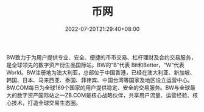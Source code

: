﻿---
weight: 
title: "币网"
description: "BW致力于为用户提供专业、安全、便捷的币币交易、杠杆理财及合约交易服务，是全球领先的数字资产衍生品国际站。"
date: 2022-07-20T21:29:40+08:00
lastmod: 2022-07-20T15:15:40+08:00
draft: false
authors: ["Cindy"]
featuredImage: "biwang.png"
link: "https://www.bw.com/"
tags: ["交易所","币网"]
categories: ["navigation"]
navigation: ["交易所"]
lightgallery: true
toc: true
pinned: false
recommend: false
recommend1: false
---
BW致力于为用户提供专业、安全、便捷的币币交易、杠杆理财及合约交易服务，是全球领先的数字资产衍生品国际站。BW的“B”代表 Bit和Better，“W”代表World。BW注册地为澳大利亚，总部位于中国香港，已经在澳大利亚、新加坡、韩国、日本、马来西亚、泰国、菲律宾、中国台湾等国家及地区设立运营中心。BW.COM每日为全球169个国家的用户提供稳定、安全的交易服务。BW与全球最大的数字资产国际站之一ZB.COM是核心战略伙伴，共享用户流量、运营经验、核心技术，打造全球交易生态圈。
